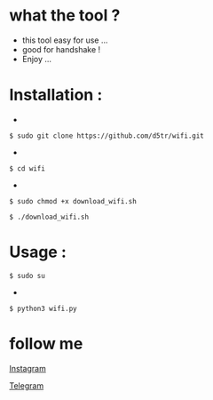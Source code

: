 # what the tool ?

* this tool easy for use ...
* good for handshake !
* Enjoy ...


# Installation :
*
```
$ sudo git clone https://github.com/d5tr/wifi.git
```
*
```
$ cd wifi
```
* 
```
$ sudo chmod +x download_wifi.sh

$ ./download_wifi.sh
```
# Usage :

```
$ sudo su
```
*
```
$ python3 wifi.py
```

# follow me 


[Instagram](https://instagram.com/d_5tr)



[Telegram](https://t.me/d5tr_Cyber)
